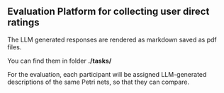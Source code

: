 ## Evaluation Platform for collecting user direct ratings

The LLM generated responses are rendered as markdown saved as pdf files. 

You can find them in folder **./tasks/**

For the evaluation, each participant will be assigned LLM-generated descriptions of the same Petri nets, 
so that they can compare.